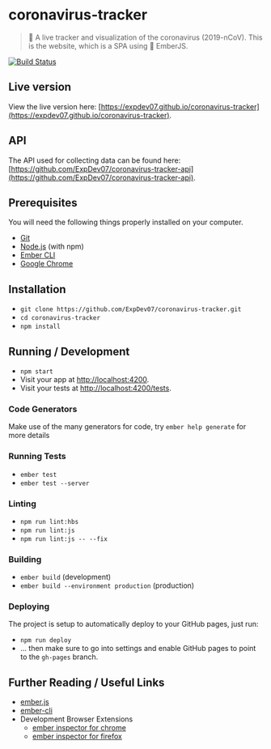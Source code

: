 # coronavirus-tracker

> 🦠 A live tracker and visualization of the coronavirus (2019-nCoV). This is the website, which is a SPA using 🐻 EmberJS.

[![Build Status](https://travis-ci.com/ExpDev07/coronavirus-tracker.svg?branch=master)](https://travis-ci.com/ExpDev07/coronavirus-tracker)

## Live version

View the live version here: [https://expdev07.github.io/coronavirus-tracker](https://expdev07.github.io/coronavirus-tracker).

## API

The API used for collecting data can be found here: [https://github.com/ExpDev07/coronavirus-tracker-api](https://github.com/ExpDev07/coronavirus-tracker-api).

## Prerequisites

You will need the following things properly installed on your computer.

* [Git](https://git-scm.com/)
* [Node.js](https://nodejs.org/) (with npm)
* [Ember CLI](https://ember-cli.com/)
* [Google Chrome](https://google.com/chrome/)

## Installation

* `git clone https://github.com/ExpDev07/coronavirus-tracker.git`
* `cd coronavirus-tracker`
* `npm install`

## Running / Development

* `npm start`
* Visit your app at [http://localhost:4200](http://localhost:4200).
* Visit your tests at [http://localhost:4200/tests](http://localhost:4200/tests).

### Code Generators

Make use of the many generators for code, try `ember help generate` for more details

### Running Tests

* `ember test`
* `ember test --server`

### Linting

* `npm run lint:hbs`
* `npm run lint:js`
* `npm run lint:js -- --fix`

### Building

* `ember build` (development)
* `ember build --environment production` (production)

### Deploying

The project is setup to automatically deploy to your GitHub pages, just run:
* `npm run deploy`
* ... then make sure to go into settings and enable GitHub pages to point to the `gh-pages` branch.

## Further Reading / Useful Links

* [ember.js](https://emberjs.com/)
* [ember-cli](https://ember-cli.com/)
* Development Browser Extensions
  * [ember inspector for chrome](https://chrome.google.com/webstore/detail/ember-inspector/bmdblncegkenkacieihfhpjfppoconhi)
  * [ember inspector for firefox](https://addons.mozilla.org/en-US/firefox/addon/ember-inspector/)
